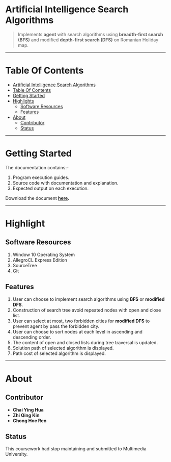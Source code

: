 Artificial Intelligence Search Algorithms
=========================================
> Implements **agent** with search algorithms using **breadth-first search (BFS)** and modified **depth-first search (DFS)** on Romanian Holiday map.

***
Table Of Contents
=================
* [Artificial Intelligence Search Algorithms](#artificial-intelligence-search-algorithms)
* [Table Of Contents](#table-of-contents)
* [Getting Started](#getting-started)
* [Highlights](#highlights)
  * [Software Resources](#software-resources)
  * [Features](#features)
* [About](#about)
  * [Contributor](#contributor)
  * [Status](#status)

***
Getting Started
===============
The documentation contains:-  
1. Program execution guides.  
2. Source code with documentation and explanation.  
3. Expected output on each execution.  

Download the document **[here](https://github.com/CodesAreHonest/search-algorithm/blob/master/documentation/AI-assignment-documentation.pdf).**

***  

Highlight
=========
Software Resources 
------------------
1. Window 10 Operating System
2. AllegroCL Express Edition 
3. SourceTree 
4. Git 

Features
--------
1. User can choose to implement search algorithms using **BFS** or **modified DFS**.  
2. Construction of search tree avoid repeated nodes with open and close list.  
3. User can select at most, two forbidden cities for **modified DFS** to prevent agent by pass the forbidden city.
4. User can choose to sort nodes at each level in ascending and descending order. 
5. The content of open and closed lists during tree traversal is updated. 
6. Solution path of selected algorithm is displayed.
7. Path cost of selected algorithm is displayed. 

***

About
=====
Contributor
-----------
- **Chai Ying Hua**
- **Zhi Qing Kin**
- **Chong Hoe Ren** 

Status
------
This coursework had stop maintaining and submitted to Multimedia University. 

